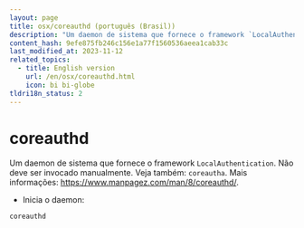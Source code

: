 ```yaml
---
layout: page
title: osx/coreauthd (português (Brasil))
description: "Um daemon de sistema que fornece o framework `LocalAuthentication`."
content_hash: 9efe875fb246c156e1a77f1560536aeea1cab33c
last_modified_at: 2023-11-12
related_topics:
  - title: English version
    url: /en/osx/coreauthd.html
    icon: bi bi-globe
tldri18n_status: 2
---
```

# coreauthd

Um daemon de sistema que fornece o framework `LocalAuthentication`.
Não deve ser invocado manualmente. Veja também: `coreautha`.
Mais informações: <https://www.manpagez.com/man/8/coreauthd/>.

- Inicia o daemon:

`coreauthd`
